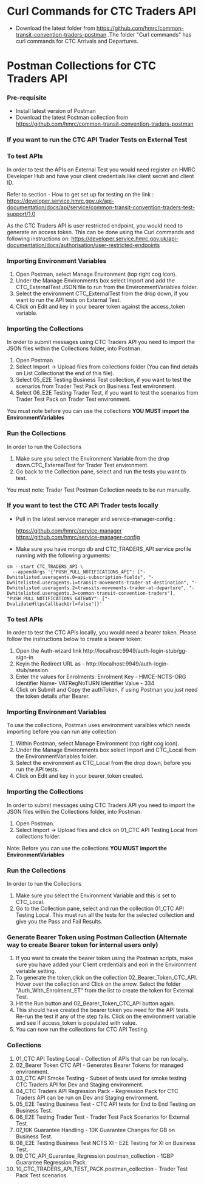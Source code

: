 

# Curl Commands for CTC Traders API

* Download the latest folder from https://github.com/hmrc/common-transit-convention-traders-postman .The folder "Curl commands" has curl commands for CTC Arrivals and Departures.

# Postman Collections for CTC Traders API

### Pre-requisite 
* Install latest version of Postman
* Download the latest Postman collection from https://github.com/hmrc/common-transit-convention-traders-postman

### If you want to run the CTC API Trader Tests on External Test

### To test APIs

In order to test the APIs on External Test you would need register on HMRC Developer Hub and have your client credentials like client secret and client ID.

Refer to section - How to get set up for testing on the link :
https://developer.service.hmrc.gov.uk/api-documentation/docs/api/service/common-transit-convention-traders-test-support/1.0

As the CTC Traders API is user restricted endpoint, you would need to generate an access token. This can be done using the Curl commands and following instructions on:
https://developer.service.hmrc.gov.uk/api-documentation/docs/authorisation/user-restricted-endpoints

### Importing Environment Variables

1. Open Postman, select Manage Environment (top right cog icon).
2. Under the Manage Environments box select Import and add the CTC_ExternalTest JSON file to run from the EnvironmentVariables folder.
3. Select the environment CTC_ExternalTest from the drop down, if you want to run the API tests on External Test.
4. Click on Edit and key in your bearer token against the access_token variable.

### Importing the Collections

In order to submit messages using CTC Traders API you need to import the JSON files within the Collections folder, into Postman.

1. Open Postman
2. Select Import -> Upload files from collections folder (You can find details on List Collectionat the end of this file).
3. Select 05_E2E Testing Business Test collection, if you want to test the scenarios from Trader Test Pack on Business Test environment.
4. Select 06_E2E Testing Trader Test, if you want to test the scenarios from Trader Test Pack on Trader Test environment.

You must note before you can use the collections **YOU MUST import the EnvironmentVariables**

### Run the Collections

In order to run the Collections 

1. Make sure you select the Environment Variable from the drop down.CTC_ExternalTest for Trader Test environment.
2. Go back to the Collection pane, select and run the tests you want to test.

You must note: Trader Test Postman Collection needs to be run manually.



### If you want to test the CTC API Trader tests locally

* Pull in the latest service manager and service-manager-config :

  https://github.com/hmrc/service-manager
  https://github.com/hmrc/service-manager-config
  
* Make sure you have mongo db and CTC_TRADERS_API service profile running with the following arguments:

```
sm --start CTC_TRADERS_API \
  --appendArgs '{"PUSH_PULL_NOTIFICATIONS_API": ["-Dwhitelisted.useragents.0=api-subscription-fields", "-Dwhitelisted.useragents.1=transit-movements-trader-at-destination", "-Dwhitelisted.useragents.2=transits-movements-trader-at-departure", "-Dwhitelisted.useragents.3=common-transit-convention-traders"], "PUSH_PULL_NOTIFICATIONS_GATEWAY": ["-DvalidateHttpsCallbackUrl=false"]}'
```

### To test APIs

In order to test the CTC APIs locally, you would need a bearer token. Please follow the instructions below to create a bearer token:

1. Open the Auth-wizard link
   http://localhost:9949/auth-login-stub/gg-sign-in
2. Keyin the Redirect URL as -  http://localhost:9949/auth-login-stub/session.
3. Enter the values for Enrolments:
        Enrolment Key - HMCE-NCTS-ORG 
        Identifier Name- VATRegNoTURN 
        Identifier Value - 334 
4. Click on Submit and Copy the authToken, if using Postman you just need the token details after Bearer.

### Importing Environment Variables

To use the collections, Postman uses environment varaibles which needs importing before you can run any collection

1. Within Postman, select Manage Environment (top right cog icon).
2. Under the Manage Environments box select Import and CTC_Local from the EnvironmentVariables folder.
3. Select the environment as CTC_Local from the drop down, before you run the API tests. 
4. Click on Edit and key in your bearer_token created.

### Importing the Collections

In order to submit messages using CTC Traders API you need to import the JSON files within the Collections folder, into Postman.

1. Open Postman.
2. Select Import -> Upload files and click on 01_CTC API Testing Local from collections folder.

Note: Before you can use the collections **YOU MUST import the EnvironmentVariables**


### Run the Collections

In order to run the Collections 

1. Make sure you select the Environment Variable and this is set to CTC_Local.
2. Go to the Collection pane, select and run the collection 01_CTC API Testing Local. This must run all the tests for the selected collection and give you the Pass and Fail Results.

### Generate Bearer Token using Postman Collection (Alternate way to create Bearer token for internal users only)

1. If you want to create the bearer token using the Postman scripts, make sure you have added your Client credentials and eori in the Environment variable setting.
2. To generate the token,click on the collection 02_Bearer_Token_CTC_API. Hover over the collection and Click on the arrow. Select the folder "Auth_With_Enrolment_ET" from the list to create the token for External Test.
3. Hit the Run button and 02_Bearer_Token_CTC_API button again.
4. This should have created the bearer token you need for the API tests. Re-run the test if any of the step fails. Click on the environment variable and see if access_token is populated with value.
5. You can now run the collections for CTC API Testing.

### Collections

1. 01_CTC API Testing Local - Collection of APIs that can be run locally.
2. 02_Bearer Token CTC API - Generates Bearer Tokens for managed environment.
3. 03_CTC API Smoke Testing - Subset of tests used for smoke testing CTC Traders API for Dev and Staging environment.
4. 04_CTC Traders API Regression Pack - Regression Pack for CTC Traders API can be run on Dev and Staging environment.
5. 05_E2E Testing Business Test  - CTC API tests for End to End Testing on Business Test.
6. 06_E2E Testing Trader Test - Trader Test Pack Scenarios for External Test.
7. 07_10K Guarantee Handling - 10K Guarantee Changes for GB on Business Test.
8. 08_E2E Testing Business Test NCTS XI - E2E Testing for XI on Business Test.
9. 09_CTC_API_Guarantee_Regression.postman_collection - 1GBP Guarantee Regression Pack.
10. 10_CTC_TRADERS_API_TEST_PACK.postman_collection - Trader Test Pack Test scenarios.

